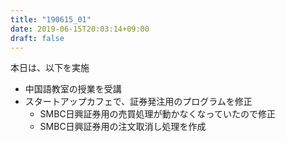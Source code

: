 ```yaml
---
title: "190615_01"
date: 2019-06-15T20:03:14+09:00
draft: false
---
```


本日は、以下を実施
* 中国語教室の授業を受講
* スタートアップカフェで、証券発注用のプログラムを修正
  * SMBC日興証券用の売買処理が動かなくなっていたので修正
  * SMBC日興証券用の注文取消し処理を作成